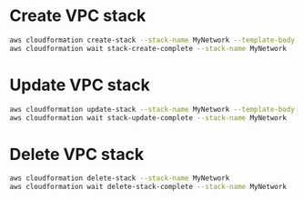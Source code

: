 # Create VPC stack
```sh
aws cloudformation create-stack --stack-name MyNetwork --template-body file://base-vpc.yml
aws cloudformation wait stack-create-complete --stack-name MyNetwork
```
# Update VPC stack
```sh
aws cloudformation update-stack --stack-name MyNetwork --template-body file://base-vpc.yml
aws cloudformation wait stack-update-complete --stack-name MyNetwork
```
# Delete VPC stack
```sh
aws cloudformation delete-stack --stack-name MyNetwork
aws cloudformation wait delete-stack-complete --stack-name MyNetwork
```
